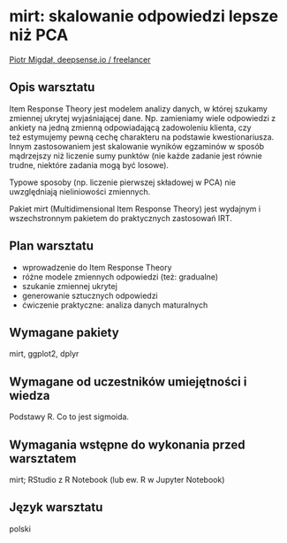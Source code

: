 # mirt: skalowanie odpowiedzi lepsze niż PCA

[Piotr Migdał, deepsense.io / freelancer](http://p.migdal.pl/)

## Opis warsztatu 

Item Response Theory jest modelem analizy danych, w której szukamy zmiennej ukrytej wyjaśniającej dane. Np. zamieniamy wiele odpowiedzi z ankiety na jedną zmienną odpowiadającą zadowoleniu klienta, czy też estymujemy pewną cechę charakteru na podstawie kwestionariusza. Innym zastosowaniem jest skalowanie wyników egzaminów w sposób mądrzejszy niż liczenie sumy punktów (nie każde zadanie jest równie trudne, niektóre zadania mogą być losowe).

Typowe sposoby (np. liczenie pierwszej składowej w PCA) nie uwzględniają nieliniowości zmiennych.

Pakiet mirt (Multidimensional Item Response Theory) jest wydajnym i wszechstronnym pakietem do praktycznych zastosowań IRT.

## Plan warsztatu 

- wprowadzenie do Item Response Theory
- różne modele zmiennych odpowiedzi (też: gradualne)
- szukanie zmiennej ukrytej
- generowanie sztucznych odpowiedzi
- ćwiczenie praktyczne: analiza danych maturalnych

## Wymagane pakiety 



mirt, ggplot2, dplyr

## Wymagane od uczestników umiejętności i wiedza 

Podstawy R. Co to jest sigmoida.

## Wymagania wstępne do wykonania przed warsztatem 

mirt; RStudio z R Notebook (lub ew. R w Jupyter Notebook)

## Język warsztatu 

polski